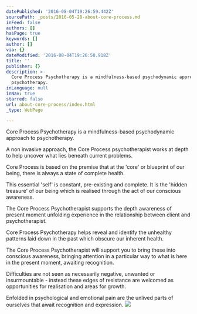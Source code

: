 ```yaml
---
datePublished: '2016-08-04T19:26:59.442Z'
sourcePath: _posts/2016-05-28-about-core-process.md
inFeed: false
authors: []
hasPage: true
keywords: []
author: []
via: {}
dateModified: '2016-08-04T19:26:58.918Z'
title: ''
publisher: {}
description: >-
  Core Process Psychotherapy is a mindfulness-based psychodynamic approach to
  psychotherapy.
inLanguage: null
inNav: true
starred: false
url: about-core-process/index.html
_type: WebPage

---
```

Core Process Psychotherapy is a mindfulness-based psychodynamic approach to psychotherapy.

A non invasive approach, the Core Process psychotherapist works at depth to help uncover what lies beneath current problems.

Core Process is based on the premise that at the 'core' or blueprint of our being, there is always a state of complete health. 

This essential 'self' is constant, pre-existing and complete. It is the 'hidden treasure' of our being which is realised through the act of our conscious awareness.

The Core Process Psychotherapist supports the depth awareness of present moment unfolding experience in the relationship between client and psychotherapist.

Core Process Psychotherapy helps reveal and identify the unhealthy patterns laid down in the past which obscure our inherent health. 

The Core Process Psychotherapist will support you to bring these into conscious awareness, bringing attention in a particular way to what is here in the present moment, awaiting recognition.

Difficulties are not seen as necessarily negative, unwanted or insurmountable - instead these edges of resistance are welcomed as opportunities for realisation and areas for growth.

Enfolded in psychological and emotional pain are the unlived parts of ourselves that await recognition and expression.
![](https://the-grid-user-content.s3-us-west-2.amazonaws.com/e07ec86e-651e-4b2d-9882-406790fee9b5.jpg)
